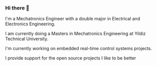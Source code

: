 ### Hi there 👋

I'm a Mechatronics Engineer with a double major in Electrical and Electronics Engineering.

I am currently doing a Masters in Mechatronics Engineering at Yildiz Technical University.

I'm currently working on embedded real-time control systems projects.

I provide support for the open source projects I like to be better
